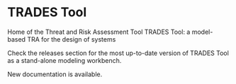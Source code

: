 # TRADES Tool
Home of the Threat and Risk Assessment Tool TRADES Tool: a model-based TRA for the design of systems

Check the releases section for the most up-to-date version of TRADES Tool as a stand-alone modeling workbench.

New documentation is available.
